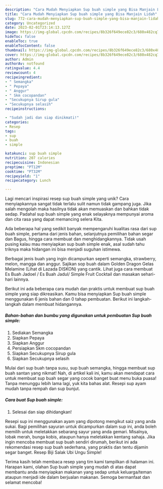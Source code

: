 ```yaml
---
description: "Cara Mudah Menyiapkan Sup buah simple yang Bisa Manjain Lidah"
title: "Cara Mudah Menyiapkan Sup buah simple yang Bisa Manjain Lidah"
slug: 772-cara-mudah-menyiapkan-sup-buah-simple-yang-bisa-manjain-lidah
category: Uncategorized
date: 2023-02-01T23:14:13.127Z
image: https://img-global.cpcdn.com/recipes/8b326f649ece82c3/680x482cq70/sup-buah-simple-foto-resep-utama.jpg
hideToc: false
enableToc: true
enableTocContent: false
thumbnail: https://img-global.cpcdn.com/recipes/8b326f649ece82c3/680x482cq70/sup-buah-simple-foto-resep-utama.jpg
cover: https://img-global.cpcdn.com/recipes/8b326f649ece82c3/680x482cq70/sup-buah-simple-foto-resep-utama.jpg
author: Admin
authorAv: notfound
ratingvalue: 4.4
reviewcount: 4
recipeingredient:
- " Semangka"
- " Pepaya"
- " Anggur"
- " Skm cocopandan"
- "Secukupnya Sirup gula"
- "Secukupnya selasih"
recipeinstructions:

- "Sudah jadi dan siap dinikmati!"
categories:
- Resep
tags:
- sup
- buah
- simple

katakunci: sup buah simple 
nutrition: 207 calories
recipecuisine: Indonesian
preptime: "PT12M"
cooktime: "PT32M"
recipeyield: "1"
recipecategory: Lunch

---
```





Lagi mencari inspirasi resep sup buah simple yang unik? Cara menyiapkannya sangat tidak terlalu sulit namun tidak gampang juga. Jika salah mengolah maka hasilnya tidak akan memuaskan dan bahkan tidak sedap. Padahal sup buah simple yang enak selayaknya mempunyai aroma dan cita rasa yang dapat memancing selera Kita.





Ada beberapa hal yang sedikit banyak mempengaruhi kualitas rasa dari sup buah simple, pertama dari jenis bahan, selanjutnya pemilihan bahan segar dan Bagus, hingga cara membuat dan menghidangkannya. Tidak usah pusing kalau mau menyiapkan sup buah simple enak,      asal sudah tahu triknya maka hidangan ini bisa menjadi suguhan istimewa.














Berbagai jenis buah yang ingin dicampurkan seperti semangka, strawberry, melon, mangga dan anggur. Sajikan sop buah dalam Golden Dragon Gelas Melamine (Lihat di Lazada DISKON) yang cantik. Lihat juga cara membuat Es Buah Jadoel / Es Buah Jadul/ Simple Fruit Cocktail dan masakan sehari-hari lainnya.






Berikut ini ada beberapa cara mudah dan praktis untuk membuat sup buah simple yang siap dikreasikan. Kamu bisa menyiapkan Sup buah simple menggunakan 6 jenis bahan dan 0 tahap pembuatan. Berikut ini langkah-langkah dalam membuat hidangannya.

<!--inarticleads1-->

##### Bahan-bahan dan bumbu yang digunakan untuk pembuatan Sup buah simple:

1. Sediakan  Semangka
1. Siapkan  Pepaya
1. Siapkan  Anggur
1. Persiapkan  Skm cocopandan
1. Siapkan Secukupnya Sirup gula
1. Siapkan Secukupnya selasih


Mulai dari sup buah tanpa susu, sup buah semangka, hingga membuat sup buah santan yang nikmat! Nah, di artikel kali ini, kamu akan mendapat cara untuk membuat sup buah segar yang cocok banget buat menu buka puasa! Tanpa menunggu lebih lama lagi, yuk kita bahas alat. Resepi sup ayam mudah tanpa rempah dan sup bunjut. 

<!--inarticleads2-->

##### Cara buat Sup buah simple:


1. Selesai dan siap dihidangkan!

Resepi sup ini menggunakan ayam yang dipotong mengikut saiz yang anda sukai. Bagi pemilihan sayuran untuk dicampurkan dalam sup ini, anda boleh memilih untuk meletakkan sebarang sayur yang anda gemari. Misalnya, lobak merah, bunga kobis, ataupun hanya meletakkan kentang sahaja. Jika ingin mencoba membuat sup buah sendiri dirumah, berikut ini ada rekomendasi resep sup buah sederhana, yang praktis dan tentu dijamin segar banget. Resep Biji Salak Ubi Ungu Simple! 

Terima kasih telah membaca resep yang tim kami tampilkan di halaman ini. Harapan kami, olahan Sup buah simple yang mudah di atas dapat membantu anda menyiapkan makanan yang sedap untuk keluarga/teman ataupun menjadi ide dalam berjualan makanan. Semoga bermanfaat dan selamat mencoba!
